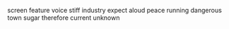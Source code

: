 screen feature voice stiff industry expect aloud peace running dangerous town sugar therefore current unknown